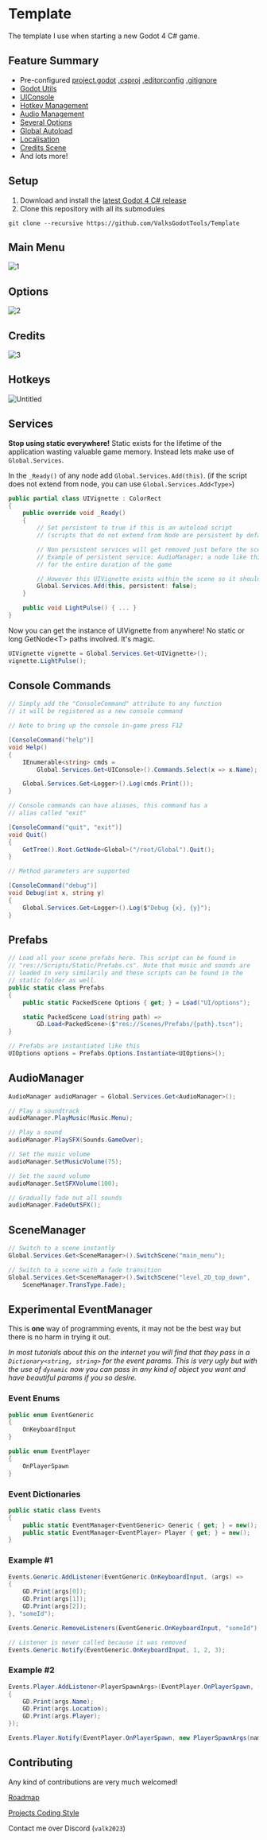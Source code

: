# Template
The template I use when starting a new Godot 4 C# game.

## Feature Summary
- Pre-configured [project.godot](https://github.com/ValksGodotTools/Template/blob/main/project.godot) [.csproj](https://github.com/ValksGodotTools/Template/blob/main/Template.csproj) [.editorconfig](https://github.com/ValksGodotTools/Template/blob/main/.editorconfig) [.gitignore](https://github.com/ValksGodotTools/Template/blob/main/.gitignore)
- [Godot Utils](https://github.com/ValksGodotTools/GodotUtils)
- [UIConsole](https://github.com/ValksGodotTools/Template/blob/main/Scripts/UI/Console/UIConsole.cs)
- [Hotkey Management](https://github.com/ValksGodotTools/Template/blob/main/Scripts/UI/Options/UIOptionsInput.cs)
- [Audio Management](https://github.com/ValksGodotTools/Template/blob/main/Scripts/Autoloads/AudioManager.cs)
- [Several Options](https://github.com/ValksGodotTools/Template/tree/main/Scripts/UI/Options)
- [Global Autoload](https://github.com/ValksGodotTools/Template/blob/main/Scripts/Autoloads/Global.cs)
- [Localisation](https://github.com/ValksGodotTools/Template/blob/main/Localisation/text.csv)
- [Credits Scene](https://github.com/ValksGodotTools/Template/blob/main/Scripts/UI/UICredits.cs)
- And lots more!

## Setup
1. Download and install the [latest Godot 4 C# release](https://godotengine.org/)
2. Clone this repository with all its submodules
```
git clone --recursive https://github.com/ValksGodotTools/Template
```

## Main Menu
![1](https://user-images.githubusercontent.com/6277739/236582661-9e7a67d6-cf01-4457-9162-b3edd76dd999.png)

## Options
![2](https://user-images.githubusercontent.com/6277739/236582663-34dc44b2-7c29-4acd-b3b6-5a733ac7988d.png)

## Credits
![3](https://user-images.githubusercontent.com/6277739/236582668-738667a7-3bf1-4074-b852-7735f1d57100.png)

## Hotkeys
![Untitled](https://user-images.githubusercontent.com/6277739/236582745-8d69b91f-497f-4188-b669-66daaa43691d.png)

## Services
**Stop using static everywhere!** Static exists for the lifetime of the application wasting valuable game memory. Instead lets make use of `Global.Services`.

In the `_Ready()` of any node add `Global.Services.Add(this)`. (if the script does not extend from node, you can use `Global.Services.Add<Type>`)
```cs
public partial class UIVignette : ColorRect
{
    public override void _Ready()
    {
        // Set persistent to true if this is an autoload script
        // (scripts that do not extend from Node are persistent by default)

        // Non persistent services will get removed just before the scene is changed
        // Example of persistent service: AudioManager; a node like this should exist
        // for the entire duration of the game

        // However this UIVignette exists within the scene so it should not be persistent
        Global.Services.Add(this, persistent: false); 
    }

    public void LightPulse() { ... }
}
```

Now you can get the instance of UIVignette from anywhere! No static or long GetNode\<T\> paths involved. It's magic.
```cs
UIVignette vignette = Global.Services.Get<UIVignette>();
vignette.LightPulse();
```

## Console Commands
```cs
// Simply add the "ConsoleCommand" attribute to any function
// it will be registered as a new console command

// Note to bring up the console in-game press F12

[ConsoleCommand("help")]
void Help()
{
    IEnumerable<string> cmds =
        Global.Services.Get<UIConsole>().Commands.Select(x => x.Name);

    Global.Services.Get<Logger>().Log(cmds.Print());
}

// Console commands can have aliases, this command has a
// alias called "exit"

[ConsoleCommand("quit", "exit")]
void Quit()
{
    GetTree().Root.GetNode<Global>("/root/Global").Quit();
}

// Method parameters are supported

[ConsoleCommand("debug")]
void Debug(int x, string y)
{
    Global.Services.Get<Logger>().Log($"Debug {x}, {y}");
}
```

## Prefabs
```cs
// Load all your scene prefabs here. This script can be found in
// "res://Scripts/Static/Prefabs.cs". Note that music and sounds are
// loaded in very similarily and these scripts can be found in the
// static folder as well.
public static class Prefabs
{
    public static PackedScene Options { get; } = Load("UI/options");

    static PackedScene Load(string path) =>
        GD.Load<PackedScene>($"res://Scenes/Prefabs/{path}.tscn");
}

// Prefabs are instantiated like this
UIOptions options = Prefabs.Options.Instantiate<UIOptions>();
```

## AudioManager
```cs
AudioManager audioManager = Global.Services.Get<AudioManager>();

// Play a soundtrack
audioManager.PlayMusic(Music.Menu);

// Play a sound
audioManager.PlaySFX(Sounds.GameOver);

// Set the music volume
audioManager.SetMusicVolume(75);

// Set the sound volume
audioManager.SetSFXVolume(100);

// Gradually fade out all sounds
audioManager.FadeOutSFX();
```

## SceneManager
```cs
// Switch to a scene instantly
Global.Services.Get<SceneManager>().SwitchScene("main_menu");

// Switch to a scene with a fade transition
Global.Services.Get<SceneManager>().SwitchScene("level_2D_top_down", 
    SceneManager.TransType.Fade);
```

## Experimental EventManager
This is __one__ way of programming events, it may not be the best way but there is no harm in trying it out. 

*In most tutorials about this on the internet you will find that they pass in a `Dictionary<string, string>` for the event params. This is very ugly but with the use of `dynamic` now you can pass in any kind of object you want and have beautiful params if you so desire.*

### Event Enums
```cs
public enum EventGeneric
{
    OnKeyboardInput
}

public enum EventPlayer
{
    OnPlayerSpawn
}
```

### Event Dictionaries
```cs
public static class Events
{
    public static EventManager<EventGeneric> Generic { get; } = new();
    public static EventManager<EventPlayer> Player { get; } = new();
}
```

### Example #1
```cs
Events.Generic.AddListener(EventGeneric.OnKeyboardInput, (args) => 
{
    GD.Print(args[0]);
    GD.Print(args[1]);
    GD.Print(args[2]);
}, "someId");

Events.Generic.RemoveListeners(EventGeneric.OnKeyboardInput, "someId");

// Listener is never called because it was removed
Events.Generic.Notify(EventGeneric.OnKeyboardInput, 1, 2, 3);
```

### Example #2
```cs
Events.Player.AddListener<PlayerSpawnArgs>(EventPlayer.OnPlayerSpawn, (args) => 
{
    GD.Print(args.Name);
    GD.Print(args.Location);
    GD.Print(args.Player);
});

Events.Player.Notify(EventPlayer.OnPlayerSpawn, new PlayerSpawnArgs(name, location, player));
```

## Contributing
Any kind of contributions are very much welcomed!

[Roadmap](https://github.com/ValksGodotTools/Template/issues/12)  

[Projects Coding Style](https://github.com/Valks-Games/sankari/wiki/Code-Style)  

Contact me over Discord (`valk2023`)
